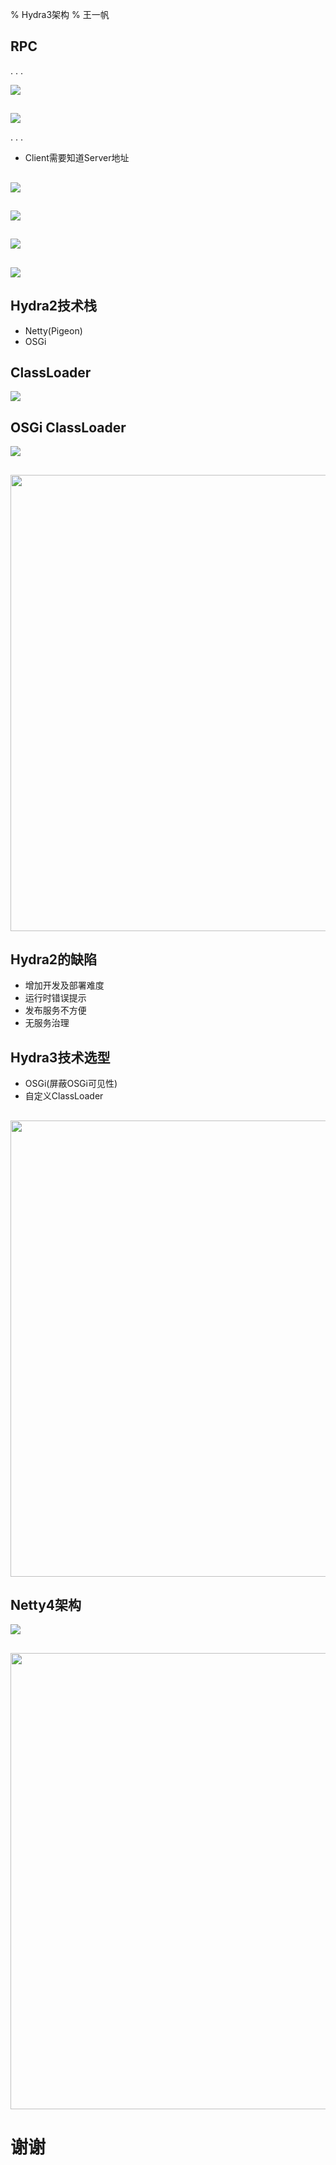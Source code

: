 % Hydra3架构
% 王一帆

## RPC

. . .

![](hydra/RPC1.png)

##

![](hydra/RPC2.png)

. . .

- Client需要知道Server地址

##

![](hydra/RPC3.png)

##

![](hydra/RPC4.png)

##

![](hydra/service.png)

##

![](hydra/function.png)

## Hydra2技术栈

- Netty(Pigeon)
- OSGi

## ClassLoader

![](hydra/classloader.png)

## OSGi ClassLoader

![](hydra/OSGi_ClassLoader.png)

##

<img src="hydra/hydra2.png" height="730px"/>

## Hydra2的缺陷

- 增加开发及部署难度
- 运行时错误提示
- 发布服务不方便
- 无服务治理

## Hydra3技术选型

- OSGi(屏蔽OSGi可见性)
- 自定义ClassLoader

##

<img src="hydra/servicenode.png" height="730px"/>

## Netty4架构

![](hydra/netty.png)

##

<img src="hydra/hydra3.png" height="730px"/>

# 谢谢
